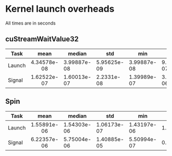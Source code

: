 # Kernel launch overheads

All times are in seconds

## cuStreamWaitValue32

| Task     |     mean      | median | std | min | max |
|----------|:-------------:|--------|-----|-----|-----|
|  Launch  |  4.34578e-08 | 3.99887e-08 | 5.95625e-09 | 3.99887e-08 | 9.51986e-07 | 
|  Signal | 1.62522e-07 | 1.60013e-07 | 2.2331e-08 | 1.39989e-07 | 3.56702e-06 | 

## Spin

| Task     |          mean          | median              | std                 | min                  | max                 |
|----------|:----------------------:|---------------------|---------------------|----------------------|---------------------|
|  Launch  |      1.55891e-06       | 1.54303e-06         | 1.06173e-07         | 1.43197e-06          | 1.3756e-05          |
|  Signal |            6.22357e-06            | 5.75004e-06                    | 1.40885e-05                    | 5.50994e-07                     | 0.000860346                    | 
